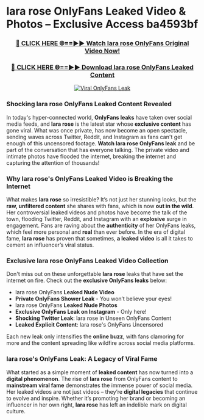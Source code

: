 # lara rose OnlyFans Leaked Video & Photos – Exclusive Access ba4593bf

<div align="center">

### [🔴 CLICK HERE 🌐==►► Watch lara rose OnlyFans Original Video Now!](https://aff.leakpic.com/?utm_medium=9dac6e3e92780789e695eb65dc45befdb20081c8&utm_campaign=Link_for_leakpic_com_ba4593bf)

### [🔴 CLICK HERE 🌐==►► Download lara rose OnlyFans Leaked Content](https://aff.leakpic.com/?utm_medium=9dac6e3e92780789e695eb65dc45befdb20081c8&utm_campaign=Link_for_leakpic_com_ba4593bf)

[![Viral OnlyFans Leak](https://i.ibb.co.com/xMMVF88/686577567.gif)](https://aff.leakpic.com/?utm_medium=9dac6e3e92780789e695eb65dc45befdb20081c8&utm_campaign=Link_for_leakpic_com_ba4593bf)

</div>

### Shocking lara rose OnlyFans Leaked Content Revealed
In today's hyper-connected world, **OnlyFans leaks** have taken over social media feeds, and **lara rose** is the latest star whose **exclusive content** has gone viral. What was once private, has now become an open spectacle, sending waves across Twitter, Reddit, and Instagram as fans can't get enough of this uncensored footage. 
**Watch lara rose OnlyFans leak** and be part of the conversation that has everyone talking. The private video and intimate photos have flooded the internet, breaking the internet and capturing the attention of thousands!

### Why lara rose's OnlyFans Leaked Video is Breaking the Internet
What makes **lara rose** so irresistible? It’s not just her stunning looks, but the **raw, unfiltered content** she shares with fans, which is now **out in the wild**. Her controversial leaked videos and photos have become the talk of the town, flooding Twitter, Reddit, and Instagram with an **explosive** surge in engagement. 
Fans are raving about the **authenticity** of her OnlyFans leaks, which feel more personal and **real** than ever before. In the era of digital fame, **lara rose** has proven that sometimes, **a leaked video** is all it takes to cement an influencer’s viral status.

### Exclusive lara rose OnlyFans Leaked Video Collection
Don't miss out on these unforgettable **lara rose** leaks that have set the internet on fire. Check out the **exclusive OnlyFans leaks** below:

- lara rose OnlyFans **Leaked Nude Video**
- **Private OnlyFans Shower Leak** - You won’t believe your eyes!
- lara rose OnlyFans **Leaked Nude Photos**
- **Exclusive OnlyFans Leak on Instagram** - Only here!
- **Shocking Twitter Leak**: lara rose in Unseen OnlyFans Content
- **Leaked Explicit Content**: lara rose's OnlyFans Uncensored

Each new leak only intensifies the **online buzz**, with fans clamoring for more and the content spreading like wildfire across social media platforms.

### lara rose's OnlyFans Leak: A Legacy of Viral Fame
What started as a simple moment of **leaked content** has now turned into a **digital phenomenon**. The rise of **lara rose** from OnlyFans content to **mainstream viral fame** demonstrates the immense power of social media. 
Her leaked videos are not just videos – they’re **digital legacies** that continue to evolve and inspire. Whether it’s promoting her brand or becoming an influencer in her own right, **lara rose** has left an indelible mark on digital culture.
